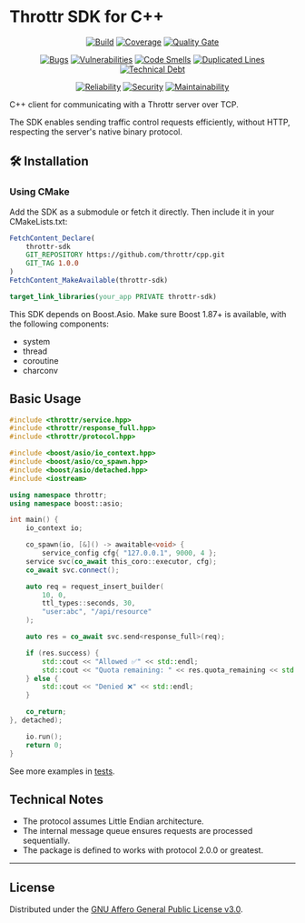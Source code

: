 # Throttr SDK for C++

<p align="center">
<a href="https://github.com/throttr/cpp/actions/workflows/build.yml"><img src="https://github.com/throttr/cpp/actions/workflows/build.yml/badge.svg" alt="Build"></a>
<a href="https://codecov.io/gh/throttr/cpp"><img src="https://codecov.io/gh/throttr/cpp/graph/badge.svg?token=5CVNFBAMTD" alt="Coverage"></a>
<a href="https://sonarcloud.io/project/overview?id=throttr_cpp"><img src="https://sonarcloud.io/api/project_badges/measure?project=throttr_cpp&metric=alert_status" alt="Quality Gate"></a>
</p>

<p align="center">
<a href="https://sonarcloud.io/project/overview?id=throttr_cpp"><img src="https://sonarcloud.io/api/project_badges/measure?project=throttr_cpp&metric=bugs" alt="Bugs"></a>
<a href="https://sonarcloud.io/project/overview?id=throttr_cpp"><img src="https://sonarcloud.io/api/project_badges/measure?project=throttr_cpp&metric=vulnerabilities" alt="Vulnerabilities"></a>
<a href="https://sonarcloud.io/project/overview?id=throttr_cpp"><img src="https://sonarcloud.io/api/project_badges/measure?project=throttr_cpp&metric=code_smells" alt="Code Smells"></a>
<a href="https://sonarcloud.io/project/overview?id=throttr_cpp"><img src="https://sonarcloud.io/api/project_badges/measure?project=throttr_cpp&metric=duplicated_lines_density" alt="Duplicated Lines"></a>
<a href="https://sonarcloud.io/project/overview?id=throttr_cpp"><img src="https://sonarcloud.io/api/project_badges/measure?project=throttr_cpp&metric=sqale_index" alt="Technical Debt"></a>
</p>

<p align="center">
<a href="https://sonarcloud.io/project/overview?id=throttr_cpp"><img src="https://sonarcloud.io/api/project_badges/measure?project=throttr_cpp&metric=reliability_rating" alt="Reliability"></a>
<a href="https://sonarcloud.io/project/overview?id=throttr_cpp"><img src="https://sonarcloud.io/api/project_badges/measure?project=throttr_cpp&metric=security_rating" alt="Security"></a>
<a href="https://sonarcloud.io/project/overview?id=throttr_cpp"><img src="https://sonarcloud.io/api/project_badges/measure?project=throttr_cpp&metric=sqale_rating" alt="Maintainability"></a>
</p>

C++ client for communicating with a Throttr server over TCP.

The SDK enables sending traffic control requests efficiently, without HTTP, respecting the server's native binary protocol.

## 🛠️ Installation

### Using CMake

Add the SDK as a submodule or fetch it directly. Then include it in your CMakeLists.txt:

```cmake
FetchContent_Declare(
    throttr-sdk
    GIT_REPOSITORY https://github.com/throttr/cpp.git
    GIT_TAG 1.0.0
)
FetchContent_MakeAvailable(throttr-sdk)

target_link_libraries(your_app PRIVATE throttr-sdk)
```

This SDK depends on Boost.Asio. Make sure Boost 1.87+ is available, with the following components:

- system
- thread
- coroutine
- charconv

## Basic Usage

```c++
#include <throttr/service.hpp>
#include <throttr/response_full.hpp>
#include <throttr/protocol.hpp>

#include <boost/asio/io_context.hpp>
#include <boost/asio/co_spawn.hpp>
#include <boost/asio/detached.hpp>
#include <iostream>

using namespace throttr;
using namespace boost::asio;

int main() {
    io_context io;

    co_spawn(io, [&]() -> awaitable<void> {
        service_config cfg{ "127.0.0.1", 9000, 4 };
    service svc(co_await this_coro::executor, cfg);
    co_await svc.connect();

    auto req = request_insert_builder(
        10, 0,
        ttl_types::seconds, 30,
        "user:abc", "/api/resource"
    );

    auto res = co_await svc.send<response_full>(req);

    if (res.success) {
        std::cout << "Allowed ✅" << std::endl;
        std::cout << "Quota remaining: " << res.quota_remaining << std::endl;
    } else {
        std::cout << "Denied ❌" << std::endl;
    }

    co_return;
}, detached);

    io.run();
    return 0;
}
```

See more examples in [tests](./tests/service_test.cc).

## Technical Notes

- The protocol assumes Little Endian architecture.
- The internal message queue ensures requests are processed sequentially.
- The package is defined to works with protocol 2.0.0 or greatest.

---

## License

Distributed under the [GNU Affero General Public License v3.0](./LICENSE).
